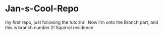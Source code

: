 # Jan-s-Cool-Repo
my first repo, just following the tutoriral.
Now I'm onto the Branch part, and this is branch number 2!
Squirrel residence 
